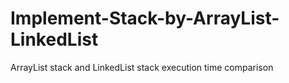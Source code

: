 # Implement-Stack-by-ArrayList-LinkedList
ArrayList stack and LinkedList stack execution time comparison
